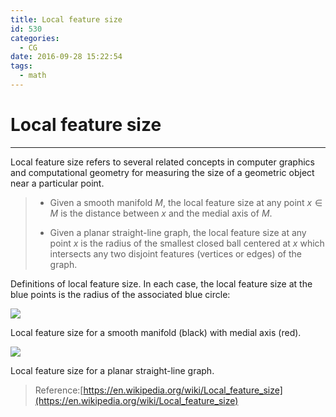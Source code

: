 ```yaml
---
title: Local feature size
id: 530
categories:
  - CG
date: 2016-09-28 15:22:54
tags:
  - math
---
```


# Local feature size

* * *

Local feature size refers to several related concepts in computer graphics and computational geometry for measuring the size of a geometric object near a particular point.

> *   Given a smooth manifold $M$, the local feature size at any point $x\in M$ is the distance between $x$ and the medial axis of $M$.
> 
> *   Given a planar straight-line graph, the local feature size at any point $x$ is the radius of the smallest closed ball centered at $x$ which intersects any two disjoint features (vertices or edges) of the graph.

Definitions of local feature size. In each case, the local feature size at the blue points is the radius of the associated blue circle:

![](https://upload.wikimedia.org/wikipedia/commons/thumb/2/28/Medial_lfs.svg/360px-Medial_lfs.svg.png)

Local feature size for a smooth manifold (black) with medial axis (red).

![](https://upload.wikimedia.org/wikipedia/commons/thumb/a/a2/Ruppert_lfs.svg/386px-Ruppert_lfs.svg.png)

Local feature size for a planar straight-line graph.

> Reference:[https://en.wikipedia.org/wiki/Local_feature_size](https://en.wikipedia.org/wiki/Local_feature_size)